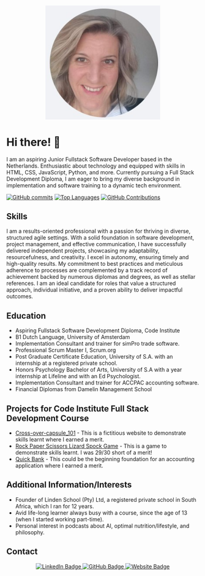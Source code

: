 <p align="center">
  <img src="images/Caylin%20Image.jpg" alt="Your Image Description" width="300">
</p>

# Hi there! 👋

I am an aspiring Junior Fullstack Software Developer based in the Netherlands. Enthusiastic about technology and equipped with skills in HTML, CSS, JavaScript, Python, and more. Currently pursuing a Full Stack Development Diploma, I am eager to bring my diverse background in implementation and software training to a dynamic tech environment.


[![GitHub commits](https://github-readme-stats.vercel.app/api?username=CaylinDewey&show_icons=true&theme=radical)](https://github.com/CaylinDewey)   [![Top Languages](https://github-readme-stats.vercel.app/api/top-langs/?username=CaylinDewey&layout=compact)](https://github.com/CaylinDewey)  [![GitHub Contributions](https://img.shields.io/github/last-commit/CaylinDewey/CaylinDewey)](https://github.com/CaylinDewey)


## Skills
I am a results-oriented professional with a passion for thriving in diverse, structured agile settings. With a solid foundation in software development, project management, and effective communication, I have successfully delivered independent projects, showcasing my adaptability, resourcefulness, and creativity. I excel in autonomy, ensuring timely and high-quality results. My commitment to best practices and meticulous adherence to processes are complemented by a track record of achievement backed by numerous diplomas and degrees, as well as stellar references. I am an ideal candidate for roles that value a structured approach, individual initiative, and a proven ability to deliver impactful outcomes.

## Education
- Aspiring Fullstack Software Development Diploma, Code Institute
- B1 Dutch Language, University of Amsterdam
- Implementation Consultant and trainer for simPro trade software.
- Professional Scrum Master I, Scrum.org
- Post Graduate Certificate Education, University of S.A. with an internship at a registered private school.
- Honors Psychology Bachelor of Arts, University of S.A with a year internship at Lifeline and with an Ed Psychologist.
- Implementation Consultant and trainer for ACCPAC accounting software.
- Financial Diplomas from Damelin Management School 

## Projects for Code Institute Full Stack Development Course
- [Cross-over-capsule_101](https://github.com/CaylinDewey/Cross-over-capsule_101) - This is a fictitious website to demonstrate skills learnt where I earned a merit.
- [Rock Paper Scissors Lizard Spock Game](https://github.com/CaylinDewey/rock-paper-scissors-game) - This is a game to demonstrate skills learnt. I was 29/30 short of a merit!
- [Quick Bank](https://github.com/CaylinDewey/p3bank2) - This could be the beginning foundation for an accounting application where I earned a merit.

## Additional Information/Interests
- Founder of Linden School (Pty) Ltd, a registered private school in South Africa, which I ran for 12 years.
- Avid life-long learner always busy with a course, since the age of 13 (when I started working part-time).
- Personal interest in podcasts about AI, optimal nutrition/lifestyle, and philosophy.

## Contact
<p align="center">
  <a href="https://www.linkedin.com/in/caylin-dewey-info" target="_blank">
    <img src="https://img.shields.io/badge/LinkedIn-0077B5?style=for-the-badge&logo=linkedin&logoColor=white" alt="LinkedIn Badge">
  </a>
  <a href="https://github.com/CaylinDewey" target="_blank">
    <img src="https://img.shields.io/badge/GitHub-181717?style=for-the-badge&logo=github&logoColor=white" alt="GitHub Badge">
  </a>
  <a href="https://caylindewey.info" target="_blank">
    <img src="https://img.shields.io/badge/Website-4285F4?style=for-the-badge&logo=google-chrome&logoColor=white" alt="Website Badge">
  </a>
</p>
